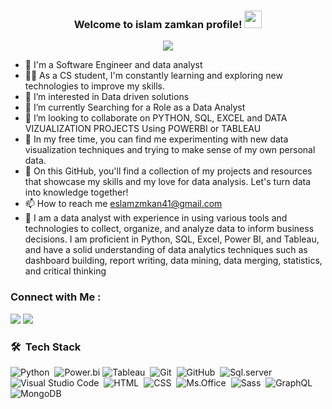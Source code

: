 <h3 align="center">
  Welcome to islam zamkan profile!
  <img src="https://media.giphy.com/media/hvRJCLFzcasrR4ia7z/giphy.gif" width="28">
</h3>
<!-- Typing SVG by DenverCoder1 - https://github.com/DenverCoder1/readme-typing-svg -->
<p align="center">
  <p align="center">
  <a href="https://github.com/DenverCoder1/readme-typing-svg"><img src="https://readme-typing-svg.herokuapp.com/?lines=Data-Analyst%20developer;Always%20learning%20new%20things&font=Fira%20Code&center=true&width=440&height=45&color=#c4f157&vCenter=true&size=22"></a>
</p> 

- 🏢 I'm a Software Engineer and data analyst
- 👨‍💻 As a CS student, I'm constantly learning and exploring new technologies to improve my skills.
- 👀 I’m interested in Data driven solutions
- 🌱 I’m currently Searching for a Role as a Data Analyst
- 💞️ I’m looking to collaborate on PYTHON, SQL, EXCEL and DATA VIZUALIZATION PROJECTS Using POWERBI or TABLEAU
- 💞️ In my free time, you can find me experimenting with new data visualization techniques and trying to make sense of my own personal data.
- 🌱 On this GitHub, you'll find a collection of my projects and resources that showcase my skills and my love for data analysis. Let's turn data into knowledge together!
- 📫 How to reach me eslamzmkan41@gmail.com
- 💬 I am a data analyst with experience in using various tools and technologies to collect, organize, and analyze data to inform business decisions. I am proficient in Python, SQL, Excel, Power BI, and Tableau, and have a solid understanding of data analytics techniques such as dashboard building, report writing, data mining, data merging, statistics, and critical thinking

### Connect with Me :

<a href="https://www.linkedin.com/in/islam-zamkan-6812511b2/" target="_blank"><img src="https://img.shields.io/badge/-Islam%20Zamkan-0077B5?style=for-the-badge&logo=Linkedin&logoColor=white"/></a>
<a href="https://www.facebook.com/profile.php?id=100027084735056" target="_blank"><img src="https://img.shields.io/badge/-Islam%20Zamkan-0077B5?style=for-the-badge&logo=facebook&logoColor=white"/></a>
### 🛠 &nbsp;Tech Stack
![Python](https://img.shields.io/badge/-Python%20-05122A?style=flat&logo=python)&nbsp;
![Power.bi](https://img.shields.io/badge/-power%20bi-05122A?style=flat&logo=power-bi)
![Tableau](https://img.shields.io/badge/-Tableau-05122A?style=flat&logo=Tableau&logoColor=563D7C)&nbsp;
![Git](https://img.shields.io/badge/-Git-05122A?style=flat&logo=git)&nbsp;
![GitHub](https://img.shields.io/badge/-GitHub-05122A?style=flat&logo=github)&nbsp;
![Sql.server](https://img.shields.io/badge/-sql%20server-05122A?style=flat&logo=sql-server&logoColor=339933)&nbsp;
![Visual Studio Code](https://img.shields.io/badge/-Visual%20Studio%20Code-05122A?style=flat&logo=visual-studio-code&logoColor=007ACC)&nbsp;
![HTML](https://img.shields.io/badge/-HTML-05122A?style=flat&logo=HTML5)&nbsp;
![CSS](https://img.shields.io/badge/-CSS-05122A?style=flat&logo=CSS3&logoColor=1572B6)&nbsp;
![Ms.Office](https://img.shields.io/badge/-ms%20office-05122A?style=flat&logo=ms-office)&nbsp;
![Sass](https://img.shields.io/badge/-Sass-05122A?style=flat&logo=sass)&nbsp;
![GraphQL](https://img.shields.io/badge/-GraphQL-05122A?style=flat&logo=GraphQL)&nbsp;
![MongoDB](https://img.shields.io/badge/-MongoDB-05122A?style=flat&logo=MongoDB)&nbsp;


